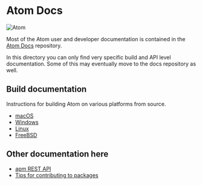 # Atom Docs

![Atom](https://cloud.githubusercontent.com/assets/72919/2874231/3af1db48-d3dd-11e3-98dc-6066f8bc766f.png)

Most of the Atom user and developer documentation is contained in the [Atom Docs](https://github.com/atom/flight-manual.atom.io) repository.

In this directory you can only find very specific build and API level documentation. Some of this may eventually move to the docs repository as well.

## Build documentation

Instructions for building Atom on various platforms from source.

* [macOS](./build-instructions/macos.md)
* [Windows](./build-instructions/windows.md)
* [Linux](./build-instructions/linux.md)
* [FreeBSD](./build-instructions/freebsd.md)

## Other documentation here

* [apm REST API](./apm-rest-api.md)
* [Tips for contributing to packages](./contributing-to-packages.md)
